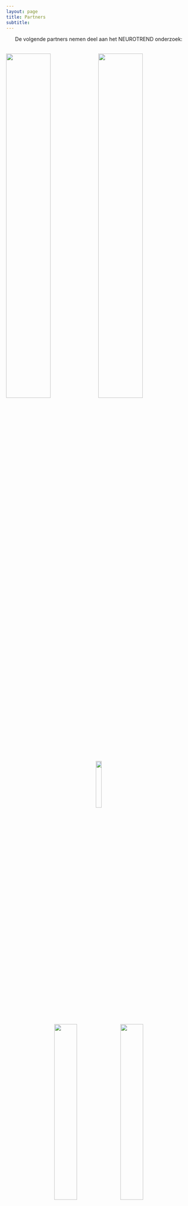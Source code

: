 ```yaml
---
layout: page
title: Partners
subtitle:
---
```





<div align="center"> 
<p>
De volgende partners nemen deel aan het NEUROTREND onderzoek:
</p>
</div>

<br>
<img src="{{ 'img/tuelogo.png' | relative_url }}" style= "width:49%" />
<img src="{{ 'img/kempenhaeghelogo.png' | relative_url }}" style= "width:49%" />
<p style="text-align: center;">
<img src="{{ 'img/philipslogo.png' | relative_url }}" style= "width:18%" />
</p>
<p style="text-align: center;">
<img src="{{ 'img/hoboheeze_logo.png' | relative_url }}" style= "width:35%" />
<img src="{{ 'img/eindhovenenginelogo.png' | relative_url }}" style= "width:35%" />
</p>